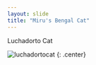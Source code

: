 ```yaml
---
layout: slide
title: "Miru's Bengal Cat"
---
```


Luchadorto Cat

![luchadortocat](https://octodex.github.com/images/luchadortocat.png)
{: .center}
